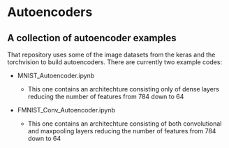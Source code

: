 # Autoencoders
## A collection of autoencoder examples

That repository uses some of the image datasets from the keras and the torchvision to build autoencoders. There are currently two example codes:

* MNIST_Autoencoder.ipynb
   * This one contains an architechture consisting only of dense layers reducing the number of features from 784 down to 64

* FMNIST_Conv_Autoencoder.ipynb
   * This one contains an architechture consisting of both convolutional and maxpooling layers reducing the number of features from 784 down to 64
